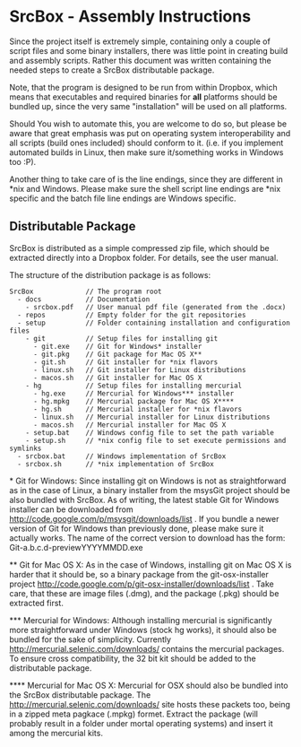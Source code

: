   SrcBox - Assembly Instructions
==================================

Since the project itself is extremely simple, containing only a couple of script
files and some binary installers, there was little point in creating build and
assembly scripts. Rather this document was written containing the needed steps
to create a SrcBox distributable package.

Note, that the program is designed to be run from within Dropbox, which means
that executables and required binaries for **all** platforms should be bundled up,
since the very same "installation" will be used on all platforms.

Should You wish to automate this, you are welcome to do so, but please be aware
that great emphasis was put on operating system interoperability and all scripts
(build ones included) should conform to it. (i.e. if you implement automated
builds in Linux, then make sure it/something works in Windows too :P).

Another thing to take care of is the line endings, since they are different in
*nix and Windows. Please make sure the shell script line endings are *nix specific
and the batch file line endings are Windows specific.

  Distributable Package
-------------------------

SrcBox is distributed as a simple compressed zip file, which should be extracted
directly into a Dropbox folder. For details, see the user manual.

The structure of the distribution package is as follows:

    SrcBox             // The program root
      - docs           // Documentation
        - srcbox.pdf   // User manual pdf file (generated from the .docx)
      - repos          // Empty folder for the git repositories
      - setup          // Folder containing installation and configuration files
        - git          // Setup files for installing git
          - git.exe    // Git for Windows* installer
          - git.pkg    // Git package for Mac OS X**
          - git.sh     // Git installer for *nix flavors
          - linux.sh   // Git installer for Linux distributions
          - macos.sh   // Git installer for Mac OS X
        - hg           // Setup files for installing mercurial
          - hg.exe     // Mercurial for Windows*** installer
          - hg.mpkg    // Mercurial package for Mac OS X****
          - hg.sh      // Mercurial installer for *nix flavors
          - linux.sh   // Mercurial installer for Linux distributions
          - macos.sh   // Mercurial installer for Mac OS X
        - setup.bat    // Windows config file to set the path variable
        - setup.sh     // *nix config file to set execute permissions and symlinks
      - srcbox.bat     // Windows implementation of SrcBox
      - srcbox.sh      // *nix implementation of SrcBox

\* Git for Windows: Since installing git on Windows is not as straightforward as
in the case of Linux, a binary installer from the msysGit project should be also
bundled with SrcBox. As of writing, the latest stable Git for Windows installer
can be downloaded from http://code.google.com/p/msysgit/downloads/list . If you
bundle a newer version of Git for Windows than previously done, please make sure
it actually works. The name of the correct version to download has the form:
Git-a.b.c.d-previewYYYYMMDD.exe

\** Git for Mac OS X: As in the case of Windows, installing git on Mac OS X is
harder that it should be, so a binary package from the git-osx-installer project
http://code.google.com/p/git-osx-installer/downloads/list . Take care, that these
are image files (.dmg), and the package (.pkg) should be extracted first.

\*** Mercurial for Windows: Although installing mercurial is significantly more
straightforward under Windows (stock hg works), it should also be bundled for
the sake of simplicity. Currently http://mercurial.selenic.com/downloads/
contains the mercurial packages. To ensure cross compatibility, the 32 bit kit
should be added to the distributable package.

\**** Mercurial for Mac OS X: Mercurial for OSX should also be bundled into the
SrcBox distributable package. The http://mercurial.selenic.com/downloads/ site
hosts these packets too, being in a zipped meta pagkace (.mpkg) formet. Extract
the package (will probably result in a folder under mortal operating systems)
and insert it among the mercurial kits.
